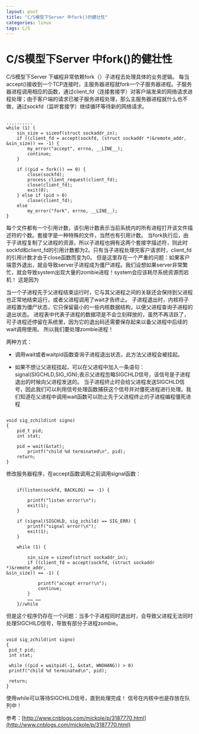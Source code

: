 ```yaml
---
layout: post
title: "C/S模型下Server 中fork()的健壮性"
categories: linux
tags: C/S
---
```

C/S模型下Server 中fork()的健壮性
================================
C/S模型下Server 下编程非常依赖fork（）子进程去处理具体的业务逻辑。 每当accept()接收到一个TCP连接时，主服务器进程就fork一个子服务器进程。子服务器进程调用相应的函数，通过client_fd（连接套接字）对客户端发来的网络请求进程处理；由于客户端的请求已被子服务进程处理，那么主服务器进程就什么也不做，通过sockfd（监听套接字）继续循环等待新的网络请求。

<pre><code>
..........
while (1) {
    sin_size = sizeof(struct sockaddr_in);
    if ((client_fd = accept(sockfd, (struct sockaddr *)&remote_addr, &sin_size)) == -1) {
        my_error("accept", errno, __LINE__);
        continue;
    }
 
    if ((pid = fork()) == 0) {
        close(sockfd);
        process_client_request(client_fd);
        close(client_fd);
        exit(0);
    } else if (pid > 0)
        close(client_fd);
    else
        my_error("fork", errno, __LINE__);
}
</code></pre>

每个文件都有一个引用计数，该引用计数表示当前系统内的所有进程打开该文件描述符的个数。套接字是一种特殊的文件，当然也有引用计数。 当fork执行后，由于子进程复制了父进程的资源，所以子进程也拥有这两个套接字描述符，则此时sockfd和client_fd的引用计数都为2。只有当子进程处理完客户请求时，client_fd的引用计数才由于close函数而变为0。 但是这里存在一个严重的问题：如果客户端意外退出，就会导致server子进程成为僵尸进程。我们设想如果server非常繁忙，就会导致system出现大量的zombie进程！system会应该耗尽系统资源而宕机！ 这是因为

当一个子进程先于父进程结束运行时，它与其父进程之间的关联还会保持到父进程也正常地结束运行，或者父进程调用了wait才告终止。
子进程退出时，内核将子进程置为僵尸状态，它只保留最小的一些内核数据结构，以便父进程查询子进程的退出状态。
进程表中代表子进程的数据项是不会立刻释放的，虽然不再活跃了，可子进程还停留在系统里，因为它的退出码还需要保存起来以备父进程中后续的wait调用使用。
所以我们要处理zombie进程！ 

两种方式：

* 调用wait或者waitpid函数查询子进程退出状态，此方法父进程会被挂起。

* 如果不想让父进程挂起，可以在父进程中加入一条语句：signal(SIGCHLD,SIG_IGN);表示父进程忽略SIGCHLD信号，该信号是子进程退出的时候向父进程发送的。
当子进程终止时会给父进程发送SIGCHLD信号，因此我们可以利用信号处理函数捕获这个信号并对僵死进程进行处理。我们知道在父进程中调用wait函数可以防止先于父进程终止的子进程编程僵死进程

<pre><code>
void sig_zchild(int signo)
{
    pid_t pid;
    int stat;
 
    pid = wait(&stat);
        printf("child %d terminated\n", pid);
    return;
}
</code></pre>

修改服务器程序，在accept函数调用之前调用signal函数：

<pre><code>
    if(listen(sockfd, BACKLOG) == -1) {
 
        printf("listen error!\n");
        exit(1);
    }
 
    if (signal(SIGCHLD, sig_zchild) == SIG_ERR) {
        printf("signal error!\n");
        exit(1);
    }
 
    while (1) {
 
        sin_size = sizeof(struct sockaddr_in);
        if ((client_fd = accept(sockfd, (struct sockaddr *)&remote_addr,
&sin_size)) == -1) {
 
            printf("accept error!\n");
            continue;
        }
        …… ……
    }//while
</code></pre>

但是这个程序仍存在一个问题：当多个子进程同时退出时，会导致父进程无法同时处理SIGCHILD信号，导致有部分子进程zombie。

<pre><code>
void sig_zchild(int signo)
{
 pid_t pid;
 int stat;
 
 while ((pid = waitpid(-1, &stat, WNOHANG)) > 0)
 printf("child %d terminated\n", pid);
 
 return;
}
</code></pre>

使用while可以等待SIGCHILD信号，直到处理完成！ 信号在内核中也是存放在队列中！
 

参考：[http://www.cnblogs.com/mickole/p/3187770.html](http://www.cnblogs.com/mickole/p/3187770.html)
